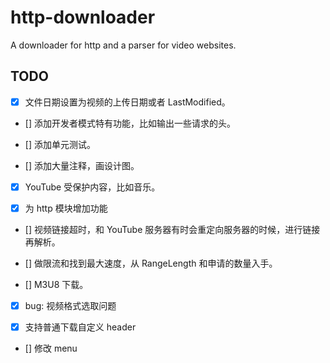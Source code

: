 # http-downloader
A downloader for http and a parser for video websites.

## TODO  

- [x] 文件日期设置为视频的上传日期或者 LastModified。

- [] 添加开发者模式特有功能，比如输出一些请求的头。

- [] 添加单元测试。

- [] 添加大量注释，画设计图。

- [x] YouTube 受保护内容，比如音乐。

- [x] 为 http 模块增加功能

- [] 视频链接超时，和 YouTube 服务器有时会重定向服务器的时候，进行链接再解析。

- [] 做限流和找到最大速度，从 RangeLength 和申请的数量入手。

- [] M3U8 下载。

- [x] bug: 视频格式选取问题

- [x] 支持普通下载自定义 header

- [] 修改 menu